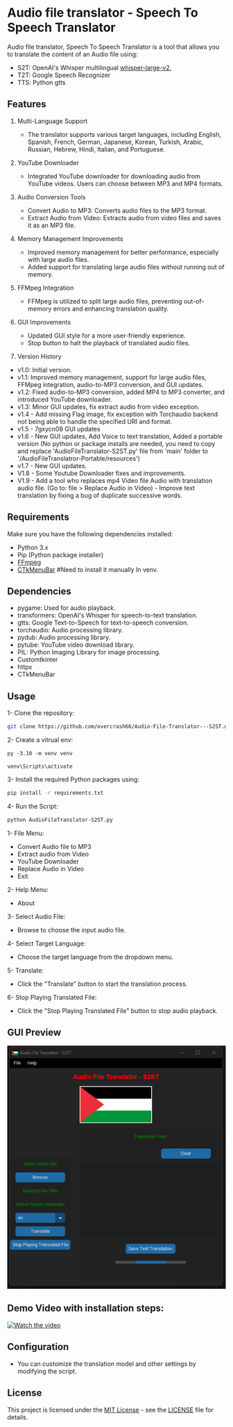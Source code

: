 # Audio file translator - Speech To Speech Translator

Audio file translator, Speech To Speech Translator is a tool that allows you to translate the content of an Audio file using:
 - S2T: OpenAI's Whisper multilingual [whisper-large-v2](https://huggingface.co/openai/whisper-large-v2),
 - T2T: Google Speech Recognizer
 - TTS: Python gtts

## Features

1. Multi-Language Support

   - The translator supports various target languages, including English, Spanish, French, German, Japanese, Korean, Turkish, Arabic, Russian, Hebrew, Hindi, Italian, and Portuguese.

2. YouTube Downloader

   - Integrated YouTube downloader for downloading audio from YouTube videos. Users can choose between MP3 and MP4 formats.

3. Audio Conversion Tools

   - Convert Audio to MP3: Converts audio files to the MP3 format.
   - Extract Audio from Video: Extracts audio from video files and saves it as an MP3 file.

4. Memory Management Improvements

   - Improved memory management for better performance, especially with large audio files.
   - Added support for translating large audio files without running out of memory.

5. FFMpeg Integration

   - FFMpeg is utilized to split large audio files, preventing out-of-memory errors and enhancing translation quality.

6. GUI Improvements

   - Updated GUI style for a more user-friendly experience.
   - Stop button to halt the playback of translated audio files.

7. Version History

  - v1.0: Initial version.
  - v1.1: Improved memory management, support for large audio files, FFMpeg integration, audio-to-MP3 conversion, and GUI updates.
  - v1.2: Fixed audio-to-MP3 conversion, added MP4 to MP3 converter, and introduced YouTube downloader.
  - v1.3: Minor GUI updates, fix extract audio from video exception.
  - v1.4 - Add missing Flag image, fix exception with Torchaudio backend not being able to handle the specified URI and format.
  - v1.5 - 7gxycn08 GUI updates
  - v1.6 - New GUI updates, Add Voice to text translation,
         Added a portable version (No python or package installs are needed, 
         you need to copy and replace 'AudioFileTranslator-S2ST.py' file from 'main' folder to '/AudioFileTranslatror-Portable/resources')
  - v1.7 - New GUI updates.
  - V1.8 - Some Youtube Downloader fixes and improvements.
  - V1.9 - Add a tool who replaces mp4 Video file Audio with translation audio file. (Go to: file > Replace Audio in Video)
         - Improve text translation by fixing a bug of duplicate successive words.

## Requirements

Make sure you have the following dependencies installed:

- Python 3.x
- Pip (Python package installer)
- [FFmpeg](https://ffmpeg.org/download.html)
- [CTkMenuBar](https://github.com/Akascape/CTkMenuBar/archive/refs/heads/main.zip) #Need to install it manually In venv.


## Dependencies

- pygame: Used for audio playback.
- transformers: OpenAI's Whisper for speech-to-text translation.
- gtts: Google Text-to-Speech for text-to-speech conversion.
- torchaudio: Audio processing library.
- pydub: Audio processing library.
- pytube: YouTube video download library.
- PIL: Python Imaging Library for image processing.
- Customtkinter
- httpx
- CTkMenuBar

## Usage

1- Clone the repository:
```bash
git clone https://github.com/overcrash66/Audio-File-Translator---S2ST.git
```

2- Create a vitrual env:

```
py -3.10 -m venv venv
```

```
venv\Scripts\activate
```

3- Install the required Python packages using:

```bash
pip install -r requirements.txt
```

4- Run the Script:

```bash
python AudioFileTranslator-S2ST.py
```

1- File Menu:
- Convert Audio file to MP3
- Extract audio from Video
- YouTube Downloader
- Replace Audio in Video
- Exit

2- Help Menu:
- About

3- Select Audio File:
- Browse to choose the input audio file.

4- Select Target Language:
- Choose the target language from the dropdown menu.

5- Translate:
- Click the "Translate" button to start the translation process.

6- Stop Playing Translated File:
- Click the "Stop Playing Translated File" button to stop audio playback.


## GUI Preview

![Redesigned (Custom)](Screenshot2.png)

## Demo Video with installation steps:

[![Watch the video](https://img.youtube.com/vi/4xMDHoUazjc/0.jpg)](https://www.youtube.com/watch?v=4xMDHoUazjc)

## Configuration

- You can customize the translation model and other settings by modifying the script.

## License

This project is licensed under the [MIT License](https://opensource.org/licenses/MIT) - see the [LICENSE](LICENSE) file for details.
